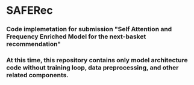 # SAFERec
### Code implemetation for submission "Self Attention and Frequency Enriched Model for the next-basket recommendation"
### At this time, this repository contains only model architecture code without training loop, data preprocessing, and other related components.
